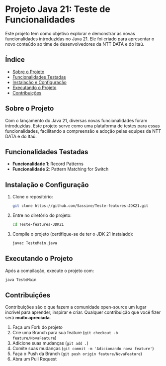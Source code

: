 # Projeto Java 21: Teste de Funcionalidades

Este projeto tem como objetivo explorar e demonstrar as novas funcionalidades introduzidas no Java 21. Ele foi criado para apresentar o novo conteúdo ao time de desenvolvedores da NTT DATA e do Itaú.

## Índice

- [Sobre o Projeto](#sobre-o-projeto)
- [Funcionalidades Testadas](#funcionalidades-testadas)
- [Instalação e Configuração](#instalação-e-configuração)
- [Executando o Projeto](#executando-o-projeto)
- [Contribuições](#contribuições)

## Sobre o Projeto

Com o lançamento do Java 21, diversas novas funcionalidades foram introduzidas. Este projeto serve como uma plataforma de testes para essas funcionalidades, facilitando a compreensão e adoção pelas equipes da NTT DATA e do Itaú.

## Funcionalidades Testadas

- **Funcionalidade 1**: Record Patterns
- **Funcionalidade 2**: Pattern Matching for Switch

## Instalação e Configuração

1. Clone o repositório:
   ```sh
   git clone https://github.com/Sassine/Teste-features-JDK21.git
   ```
2. Entre no diretório do projeto:
   ```sh
   cd Teste-features-JDK21
   ```
3. Compile o projeto (certifique-se de ter o JDK 21 instalado):
   ```sh
   javac TesteMain.java
   ```

## Executando o Projeto

Após a compilação, execute o projeto com:
```sh
java TesteMain
```

## Contribuições

Contribuições são o que fazem a comunidade open-source um lugar incrível para aprender, inspirar e criar. Qualquer contribuição que você fizer será **muito apreciada**.

1. Faça um Fork do projeto
2. Crie uma Branch para sua feature (`git checkout -b feature/NovaFeature`)
3. Adicione suas mudanças (`git add .`)
4. Comite suas mudanças (`git commit -m 'Adicionando nova feature'`)
5. Faça o Push da Branch (`git push origin feature/NovaFeature`)
6. Abra um Pull Request
